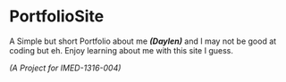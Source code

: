 # PortfolioSite
A Simple but short Portfolio about me ***(Daylen)*** and I may not be good at coding but eh. Enjoy learning about me with this site I guess. 

*(A Project for IMED-1316-004)*
